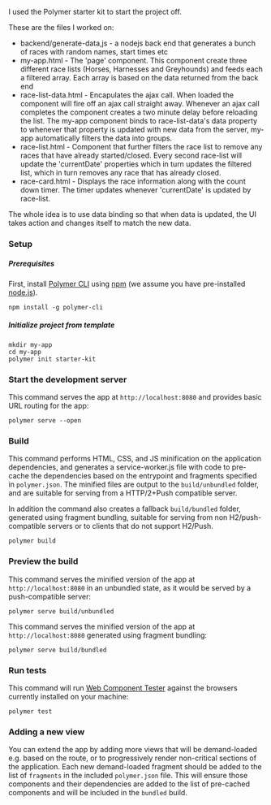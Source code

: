I used the Polymer starter kit to start the project off.

These are the files I worked on:

* backend/generate-data,js - a nodejs back end that generates a bunch of races with random names, start times etc
* my-app.html - The 'page' component. This component create three different race lists (Horses, Harnesses and
Greyhounds) and feeds each a filtered array. Each array is based on the data returned from the back end
* race-list-data.html - Encapulates the ajax call. When loaded the component will fire off an ajax call straight away.
Whenever an ajax call completes the component creates a two minute delay before reloading the list. The my-app
component binds to race-list-data's data property to whenever that property is updated with new data from the server,
my-app automatically filters the data into groups.
* race-list.html - Component that further filters the race list to remove any races that have already started/closed.
Every second race-list will update the 'currentDate' properties which in turn updates the filtered list, which in turn
removes any race that has already closed.
* race-card.html - Displays the race information along with the count down timer. The timer updates whenever
'currentDate' is updated by race-list.

The whole idea is to use data binding so that when data is updated, the UI takes action and changes itself to match the
new data.


### Setup

##### Prerequisites

First, install [Polymer CLI](https://github.com/Polymer/polymer-cli) using
[npm](https://www.npmjs.com) (we assume you have pre-installed [node.js](https://nodejs.org)).

    npm install -g polymer-cli

##### Initialize project from template

    mkdir my-app
    cd my-app
    polymer init starter-kit

### Start the development server

This command serves the app at `http://localhost:8080` and provides basic URL
routing for the app:

    polymer serve --open

### Build

This command performs HTML, CSS, and JS minification on the application
dependencies, and generates a service-worker.js file with code to pre-cache the
dependencies based on the entrypoint and fragments specified in `polymer.json`.
The minified files are output to the `build/unbundled` folder, and are suitable
for serving from a HTTP/2+Push compatible server.

In addition the command also creates a fallback `build/bundled` folder,
generated using fragment bundling, suitable for serving from non
H2/push-compatible servers or to clients that do not support H2/Push.

    polymer build

### Preview the build

This command serves the minified version of the app at `http://localhost:8080`
in an unbundled state, as it would be served by a push-compatible server:

    polymer serve build/unbundled

This command serves the minified version of the app at `http://localhost:8080`
generated using fragment bundling:

    polymer serve build/bundled

### Run tests

This command will run [Web Component Tester](https://github.com/Polymer/web-component-tester)
against the browsers currently installed on your machine:

    polymer test

### Adding a new view

You can extend the app by adding more views that will be demand-loaded
e.g. based on the route, or to progressively render non-critical sections of the
application. Each new demand-loaded fragment should be added to the list of
`fragments` in the included `polymer.json` file. This will ensure those
components and their dependencies are added to the list of pre-cached components
and will be included in the `bundled` build.
